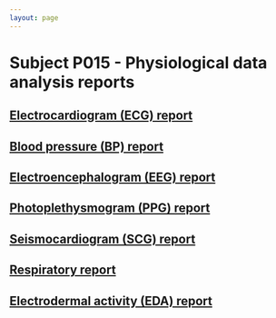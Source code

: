 ```yaml
---
layout: page
---
```


# Subject P015 - Physiological data analysis reports

## [Electrocardiogram (ECG) report](./ecg/README.md)

## [Blood pressure (BP) report](./bp/README.md)

## [Electroencephalogram (EEG) report](./eeg/README.md)

## [Photoplethysmogram (PPG) report](./ppg/README.md)

## [Seismocardiogram (SCG) report](./scg/README.md)

## [Respiratory report](./rsp/README.md)

## [Electrodermal activity (EDA) report](./eda/README.md)

